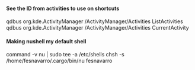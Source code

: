 #### See the ID from activities to use on shortcuts

qdbus org.kde.ActivityManager /ActivityManager/Activities ListActivities
qdbus org.kde.ActivityManager /ActivityManager/Activities CurrentActivity


#### Making nushell my default shell
command -v nu | sudo tee -a /etc/shells
chsh -s /home/fesnavarro/.cargo/bin/nu fesnavarro
